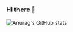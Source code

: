 ### Hi there 👋

<!--
**xiaoai7904/xiaoai7904** is a ✨ _special_ ✨ repository because its `README.md` (this file) appears on your GitHub profile.

Here are some ideas to get you started:

- 🔭 I’m currently working on ...
- 🌱 I’m currently learning ...
- 👯 I’m looking to collaborate on ...
- 🤔 I’m looking for help with ...
- 💬 Ask me about ...
- 📫 How to reach me: ...
- 😄 Pronouns: ...
- ⚡ Fun fact: ...
-->

![Anurag's GitHub stats](https://github-readme-stats.vercel.app/api?username=xiaoai7904&include_all_commits=true&show_icons=true)

<!--[![Top Langs](https://github-readme-stats.vercel.app/api/top-langs/?username=xiaoai7904)](https://github.com/xiaoai7904/github-readme-stats)-->
